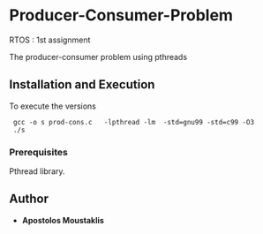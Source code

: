 # Producer-Consumer-Problem
RTOS : 1st assignment

The producer-consumer problem using pthreads 


## Installation and Execution 

To execute the versions 
```
 gcc -o s prod-cons.c   -lpthread -lm  -std=gnu99 -std=c99 -O3
 ./s

```


### Prerequisites

Pthread library.


## Author

* **Apostolos Moustaklis**  

